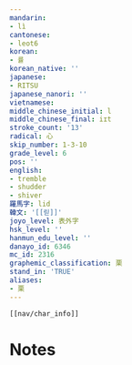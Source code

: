 ```yaml
---
mandarin:
- lì
cantonese:
- leot6
korean:
- 률
korean_native: ''
japanese:
- RITSU
japanese_nanori: ''
vietnamese:
middle_chinese_initial: l
middle_chinese_final: iɪt
stroke_count: '13'
radical: 心
skip_number: 1-3-10
grade_level: 6
pos: ''
english:
- tremble
- shudder
- shiver
羅馬字: lid
韓文: '[[릳]]'
joyo_level: 表外字
hsk_level: ''
hanmun_edu_level: ''
danayo_id: 6346
mc_id: 2316
graphemic_classification: 栗
stand_in: 'TRUE'
aliases:
- 栗
---
```

```meta-bind-embed
[[nav/char_info]]
```

# Notes
